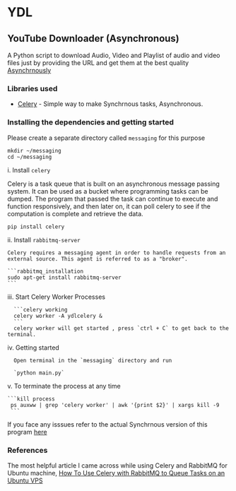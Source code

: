 # YDL
## YouTube Downloader (Asynchronous)

A Python script to download Audio, Video and  Playlist of audio and video files just by providing the URL and get them at the best quality [Asynchrnously](https://hackernoon.com/asynchronous-python-45df84b82434)

### Libraries used
  * [Celery](http://docs.celeryproject.org/en/latest/getting-started/first-steps-with-celery.html) - Simple way to make Synchrnous tasks, Asynchronous.

### Installing the dependencies and getting started

  Please create a separate directory called `messaging` for this purpose 

  ```messaging
  mkdir ~/messaging
  cd ~/messaging
  ```

i. Install `celery`

  Celery is a task queue that is built on an asynchronous message passing system. It can be used as a bucket where programming tasks can be dumped. The program that passed the task can continue to execute and function responsively, and then later on, it can poll celery to see if the computation is complete and retrieve the data.

  ```pip installation
  pip install celery
  ```
 ii. Install `rabbitmq-server`
 
    Celery requires a messaging agent in order to handle requests from an external source. This agent is referred to as a "broker".
    
    ```rabbitmq_installation
    sudo apt-get install rabbitmq-server
    ```
 iii. Start Celery Worker Processes
      
      ```celery working
      celery worker -A ydlcelery &
      ```
      celery worker will get started , press `ctrl + C` to get back to the terminal.
      
 iv. Getting started

      Open terminal in the `messaging` directory and run
      
      `python main.py`
 
 v. To terminate the process at any time

    ```kill process
     ps auxww | grep 'celery worker' | awk '{print $2}' | xargs kill -9
     ```
If you face any isssues refer to the actual Synchrnous version of this program [here](https://github.com/Jaiimmortal/YDL/blob/master/README.md)

### References

The most helpful article I came across while using Celery and RabbitMQ for Ubuntu machine, 
[How To Use Celery with RabbitMQ to Queue Tasks on an Ubuntu VPS](https://www.digitalocean.com/community/tutorials/how-to-use-celery-with-rabbitmq-to-queue-tasks-on-an-ubuntu-vps)

